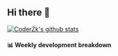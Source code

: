 ## Hi there 👋

[![CoderZk's github stats](https://github-readme-stats.vercel.app/api?username=zhoukuo123&show_icons=true)](https://github.com/anuraghazra/github-readme-stats)

#### :bar_chart: Weekly development breakdown

<!--START_SECTION:waka-->
<!--END_SECTION:waka-->
